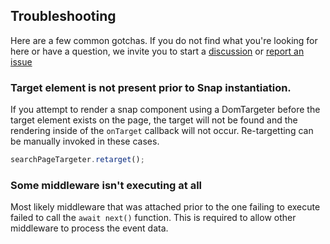 ## Troubleshooting

Here are a few common gotchas. If you do not find what you're looking for here or have a question, we invite you to start a [discussion](https://github.com/searchspring/snap/discussions) or [report an issue](https://github.com/searchspring/snap/issues)

### Target element is not present prior to Snap instantiation.
If you attempt to render a snap component using a DomTargeter before the target element exists on the page, the target will not be found and the rendering inside of the `onTarget` callback will not occur. Re-targetting can be manually invoked in these cases. 

```typescript
searchPageTargeter.retarget();
```

### Some middleware isn't executing at all
Most likely middleware that was attached prior to the one failing to execute failed to call the `await next()` function. This is required to allow other middleware to process the event data.